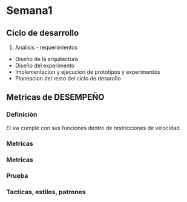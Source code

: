 # Semana1
## Ciclo de desarrollo

1. Analisis - requerimientos
- Diseño de la arquitectura
- Diseño del experimento
- Implementacion y ejecucion de prototipos y experimentos
- Planeacion del resto del ciclo de desarollo

## Metricas de DESEMPEÑO
### Definición
El sw cumple con sus funciones dentro de restricciones de velocidad.
### Metricas

### Metricas
### Prueba
### Tacticas, estilos, patrones
